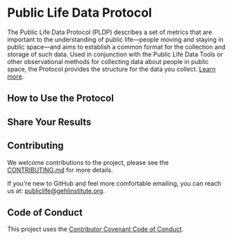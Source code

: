 # Public Life Data Protocol

The Public Life Data Protocol (PLDP) describes a set of metrics that are important to the understanding of public life—people moving and staying in public space—and aims to establish a common format for the collection and storage of such data. Used in conjunction with the Public Life Data Tools or other observational methods for collecting data about people in public space, the Protocol provides the structure for the data you collect. [Learn more](https://gehlinstitute.org/tool/public-life-data-protocol).

## How to Use the Protocol

## Share Your Results

## Contributing

We welcome contributions to the project, please see the [CONTRIBUTING.md](CONTRIBUTING.md) for more details.

If you're new to GitHub and feel more comfortable emailing, you can reach us at: [publiclife@gehlinstitute.org](mailto:publiclife@gehlinstitute.org).

## Code of Conduct

This project uses the [Contributor Covenant Code of Conduct](CODE_OF_CONDUCT.md).
